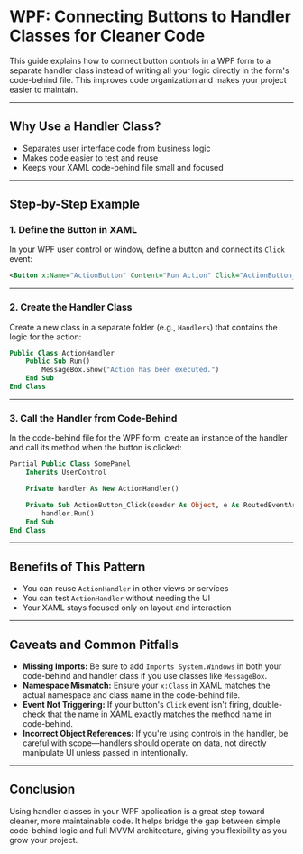 # WPF: Connecting Buttons to Handler Classes for Cleaner Code

This guide explains how to connect button controls in a WPF form to a separate handler class instead of writing all your logic directly in the form's code-behind file. This improves code organization and makes your project easier to maintain.

---

## Why Use a Handler Class?

- Separates user interface code from business logic
- Makes code easier to test and reuse
- Keeps your XAML code-behind file small and focused

---

## Step-by-Step Example

### 1. Define the Button in XAML

In your WPF user control or window, define a button and connect its `Click` event:

```xml
<Button x:Name="ActionButton" Content="Run Action" Click="ActionButton_Click" />
```

---

### 2. Create the Handler Class

Create a new class in a separate folder (e.g., `Handlers`) that contains the logic for the action:

```vb
Public Class ActionHandler
    Public Sub Run()
        MessageBox.Show("Action has been executed.")
    End Sub
End Class
```

---

### 3. Call the Handler from Code-Behind

In the code-behind file for the WPF form, create an instance of the handler and call its method when the button is clicked:

```vb
Partial Public Class SomePanel
    Inherits UserControl

    Private handler As New ActionHandler()

    Private Sub ActionButton_Click(sender As Object, e As RoutedEventArgs)
        handler.Run()
    End Sub
End Class
```

---

## Benefits of This Pattern

- You can reuse `ActionHandler` in other views or services
- You can test `ActionHandler` without needing the UI
- Your XAML stays focused only on layout and interaction

---

## Caveats and Common Pitfalls

- **Missing Imports:** Be sure to add `Imports System.Windows` in both your code-behind and handler class if you use classes like `MessageBox`.
- **Namespace Mismatch:** Ensure your `x:Class` in XAML matches the actual namespace and class name in the code-behind file.
- **Event Not Triggering:** If your button's `Click` event isn't firing, double-check that the name in XAML exactly matches the method name in code-behind.
- **Incorrect Object References:** If you're using controls in the handler, be careful with scope—handlers should operate on data, not directly manipulate UI unless passed in intentionally.

---

## Conclusion

Using handler classes in your WPF application is a great step toward cleaner, more maintainable code. It helps bridge the gap between simple code-behind logic and full MVVM architecture, giving you flexibility as you grow your project.

<!-- @nested-tags:handler -->